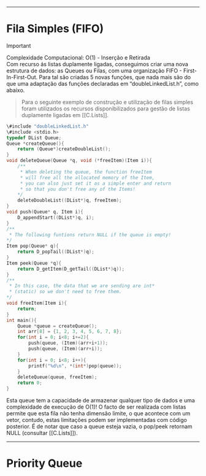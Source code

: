 ---
# Fila Simples (FIFO)

> [!important]  
> Complexidade Computacional: O(1) - Inserção e Retirada  
Com recurso ás listas duplamente ligadas, conseguimos criar uma nova estrutura de dados: as Queues ou Filas, com uma organização FIFO - First-In-First-Out. Para tal são criadas 5 novas funções, que nada mais são do que uma adaptação das funções declaradas em “doubleLinkedList.h”, como abaixo.

> Para o seguinte exemplo de construção e utilização de filas simples foram utilizados os recursos disponibilizados para gestão de listas duplamente ligadas em [[C.Lists]].

```C
\#include "doubleLinkedList.h"
\#include <stdio.h>
typedef DList Queue;
Queue *createQueue(){
    return (Queue*)createDoubleList();
}
void deleteQueue(Queue *q, void (*freeItem)(Item i)){
    /**
     * When deleting the queue, the function freeItem
     * will free all the allocated memory of the Item,
     * you can also just set it as a simple enter and return
     * so that you don't free any of the Items!
    */
    deleteDoubleList((DList*)q, freeItem);
}
void push(Queue* q, Item i){
    D_appendStart((DList*)q, i);
}
/**
 * The following funtions return NULL if the queue is empty!
*/
Item pop(Queue* q){
    return D_popTail((DList*)q);
}
Item peek(Queue *q){
    return D_getItem(D_getTail((DList*)q));
}
/**
 * In this case, the data that we are sending are int*
 * (static) so we don't need to free them.
*/
void freeItem(Item i){
    return;
}
int main(){
    Queue *queue = createQueue();
    int arr[8] = {1, 2, 3, 4, 5, 6, 7, 8};
    for(int i = 0; i<8; i+=2){
        push(queue, (Item)(arr+i+1));
        push(queue, (Item)(arr+i));
    }
    for(int i = 0; i<8; i++){
        printf("%d\n", *(int*)pop(queue));
    }
    deleteQueue(queue, freeItem);
    return 0;
}
```

Esta queue tem a capacidade de armazenar qualquer tipo de dados e uma complexidade de execução de O(1)!
O facto de ser realizada com listas permite que esta fila não tenha dimensão limite, o que acontece com um vetor, contudo, estas limitações podem ser implementadas com código posterior. É de notar que caso a queue esteja vazia, o pop/peek retornam NULL (consultar [[C.Lists]]).
***
# Priority Queue
